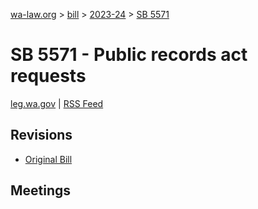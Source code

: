 [wa-law.org](/) > [bill](/bill/) > [2023-24](/bill/2023-24/) > [SB 5571](/bill/2023-24/sb/5571/)

# SB 5571 - Public records act requests
[leg.wa.gov](https://app.leg.wa.gov/billsummary?BillNumber=5571&Year=2023&Initiative=false) | [RSS Feed](./rss.xml)

## Revisions
* [Original Bill](1/)

## Meetings